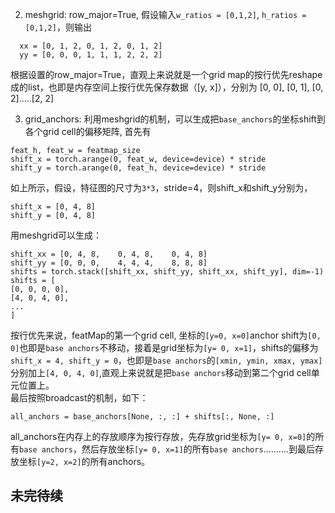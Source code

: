 2. meshgrid: row_major=True, 假设输入`w_ratios = [0,1,2]`, `h_ratios =[0,1,2]`，则输出
```
  xx = [0, 1, 2, 0, 1, 2, 0, 1, 2]
  yy = [0, 0, 0, 1, 1, 1, 2, 2, 2]
```
根据设置的row_major=True，直观上来说就是一个grid map的按行优先reshape成的list，也即是内存空间上按行优先保存数据（[y, x]），分别为 [0, 0], [0, 1], [0, 2].....[2, 2]  

3. grid_anchors: 利用meshgrid的机制，可以生成把`base_anchors`的坐标shift到各个grid cell的偏移矩阵, 首先有
```
feat_h, feat_w = featmap_size
shift_x = torch.arange(0, feat_w, device=device) * stride
shift_y = torch.arange(0, feat_h, device=device) * stride
```
如上所示，假设，特征图的尺寸为`3*3`，stride=4，则shift_x和shift_y分别为，
```
shift_x = [0, 4, 8]
shift_y = [0, 4, 8]
```
用meshgrid可以生成：
```
shift_xx = [0, 4, 8,    0, 4, 8,    0, 4, 8]
shift_yy = [0, 0, 0,    4, 4, 4,    8, 8, 8]
shifts = torch.stack([shift_xx, shift_yy, shift_xx, shift_yy], dim=-1)
shifts = [
[0, 0, 0, 0],
[4, 0, 4, 0],
...
]
```
按行优先来说，featMap的第一个grid cell, 坐标的`[y=0, x=0]`anchor shift为`[0, 0]`也即是`base anchors`不移动，接着是grid坐标为`[y= 0, x=1]`，shifts的偏移为`shift_x = 4, shift_y = 0`，也即是`base anchors`的`[xmin, ymin, xmax, ymax]`分别加上`[4, 0, 4, 0]`,直观上来说就是把`base anchors`移动到第二个grid cell单元位置上。  
最后按照broadcast的机制，如下：
```
all_anchors = base_anchors[None, :, :] + shifts[:, None, :]
```
all_anchors在内存上的存放顺序为按行存放，先存放grid坐标为`[y= 0, x=0]`的所有`base anchors`，然后存放坐标`[y= 0, x=1]`的所有`base anchors`..........到最后存放坐标`[y=2, x=2]`的所有anchors。

## 未完待续
